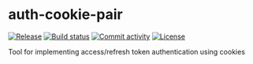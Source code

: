 # auth-cookie-pair

[![Release](https://img.shields.io/github/v/release/alxevvv/auth-cookie-pair)](https://img.shields.io/github/v/release/alxevvv/auth-cookie-pair)
[![Build status](https://img.shields.io/github/actions/workflow/status/alxevvv/auth-cookie-pair/main.yml?branch=main)](https://github.com/alxevvv/auth-cookie-pair/actions/workflows/main.yml?query=branch%3Amain)
[![Commit activity](https://img.shields.io/github/commit-activity/m/alxevvv/auth-cookie-pair)](https://img.shields.io/github/commit-activity/m/alxevvv/auth-cookie-pair)
[![License](https://img.shields.io/github/license/alxevvv/auth-cookie-pair)](https://img.shields.io/github/license/alxevvv/auth-cookie-pair)

Tool for implementing access/refresh token authentication using cookies
